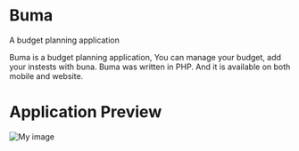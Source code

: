 # Buma
A budget planning application

Buma is a budget planning application, You can manage your budget, add your instests with buna.
Buma was written in PHP. And it is available on both mobile and website.

# Application Preview

![My image](https://github.com/zack-liruipeng/MovieFinder/blob/master/src/assets/img/demo.png)
